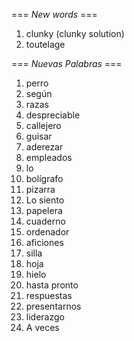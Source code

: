 === *New words* ===

1. clunky (clunky solution)
2. toutelage

=== *Nuevas Palabras* ===

1. perro
2. según
3. razas
4. despreciable
5. callejero
6. guisar
7. aderezar
8. empleados
9. lo
10. bolígrafo
11. pizarra
12. Lo siento
13. papelera
14. cuaderno
15. ordenador
16. aficiones
17. silla
18. hoja
19. hielo
20. hasta pronto
21. respuestas
22. presentarnos
23. liderazgo
24. A veces
